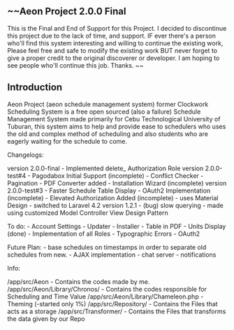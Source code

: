 ~~Aeon Project 2.0.0 Final
--------------------------------------

This is the Final and End of Support for this Project. I decided to discontinue this project due to the lack of time, and support. IF ever there's a person who'll find this system interesting and willing to continue the existing work, Please feel free and safe to modify the existing work BUT never forget to give a proper credit to the original discoverer or developer. I am hoping to see people who'll continue this job. Thanks. ~~

Introduction
--------------------------------------
Aeon Project (aeon schedule management system) former Clockwork Scheduling System is a free open sourced (also a failure) Schedule Management System made primarily for Cebu Technological University of Tuburan, this system aims to help and provide ease to schedulers who uses the old and complex method of scheduling and also students who are eagerly waiting for the schedule to come.

Changelogs:

version 2.0.0-final
	- Implemented delete_ Authorization Role
version 2.0.0-test#4
	- Pagodabox Initial Support (incomplete)
	- Conflict Checker
	- Pagination
	- PDF Converter added
	- Installation Wizard (incomplete)
version 2.0.0-test#3
	- Faster Schedule Table Display
	- OAuth2 Implementation (incomplete)
	- Elevated Authorization Added (incomplete)
	- uses Material Design
	- switched to Laravel 4.2
version 1.2.1
	- (bug) slow querying
	- made using customized Model Controller View Design Pattern


To do:
	- Account Settings
	- Updater
	- Installer
	- Table in PDF
	- Units Display (done)
	- Implementation of all Roles
	- Typographic Errors
	- OAuth2

Future Plan:
	- base schedules on timestamps in order to separate old schedules from new.
	- AJAX implementation
	- chat server
	- notifications


Info:

/app/src/Aeon 						- Contains the codes made by me.
/app/src/Aeon/Library/Chronos/ 		- Contains the codes responsible for Scheduling and Time Value
/app/src/Aeon/Library/Chameleon.php - Theming (-started only 1%)
/app/src/Repository/ 				- Contains the Files that acts as a storage
/app/src/Transformer/				- Contains the Files that transforms the data given by our Repo

